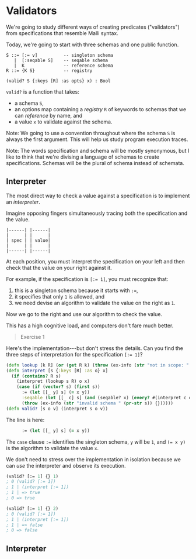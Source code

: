 # Validators

We're going to study different ways of creating predicates ("validators")
from specifications that resemble Malli syntax.

Today, we're going to start with three schemas and one public function.

```
S ::= [:= v]          -- singleton schema
   |  [:seqable S]    -- seqable schema
   |  K               -- reference schema
R ::= {K S}           -- registry

(valid? S {:keys [R] :as opts} x) : Bool
```

`valid?` is a function that takes:
- a schema `S`,
- an options map containing a _registry_ `R` of keywords to schemas
  that we can _reference_ by name, and
- a value `x` to validate against the schema.

Note: We going to use a convention throughout where the schema `S` is always the first
argument. This will help us study program execution traces.

Note: The words specification and schema will be mostly synonymous, but I like to think
that we're divising a language of schemas to create specifications.
Schemas will be the plural of schema instead of schemata.

## Interpreter

The most direct way to check a value against a specification is to implement an _interpreter_.

Imagine opposing fingers simultaneously tracing both the specification and the value.

```
|------| |------|
|      | |      |
| spec | | value|
|      | |      |
|------| |------|
```

At each position, you must interpret the specification on your left
and then check that the value on your right against it.

For example, if the specification is `[:= 1]`, you must recognize that:
1. this is a singleton schema because it starts with `:=`,
2. it specifies that only `1` is allowed, and
3. we need devise an algorithm to validate the value on the right as `1`.

Now we go to the right and use our algorithm to check the value.

This has a high cognitive load, and computers don't fare much better.

> Exercise 1

Here's the implementation---but don't stress the details.
Can you find the three steps of interpretation for the specification `[:= 1]`?

```clojure
(defn lookup [k R] (or (get R k) (throw (ex-info (str "not in scope: " k) {}))))
(defn interpret [s {:keys [R] :as o} x]
  (if (contains? R s)
    (interpret (lookup s R) o x)
    (case (if (vector? s) (first s))
      := (let [[_ y] s] (= x y))
      :seqable (let [[_ c] s] (and (seqable? x) (every? #(interpret c o %) x)))
      (throw (ex-info (str "invalid schema " (pr-str s)) {})))))
(defn valid? [s o v] (interpret s o v))
```

The line is here:

```clojure
      := (let [[_ y] s] (= x y))
```

The `case` clause `:=` identifies the singleton schema, `y`
will be `1`, and `(= x y)` is the algorithm to validate the value `x`.

We don't need to stress over the implementation in isolation because
we can _use_ the interpreter and observe its execution.

```clojure
(valid? [:= 1] {} 1)
; 0 (valid? [:= 1])
; 1 | (interpret [:= 1])
; 1 | => true
; 0 => true

(valid? [:= 1] {} 2)
; 0 (valid? [:= 1])
; 1 | (interpret [:= 1])
; 1 | => false
; 0 => false
```



## Interpreter
